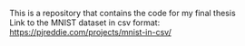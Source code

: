 This is a repository that contains the code for my final thesis  
Link to the MNIST dataset in csv format: https://pjreddie.com/projects/mnist-in-csv/
